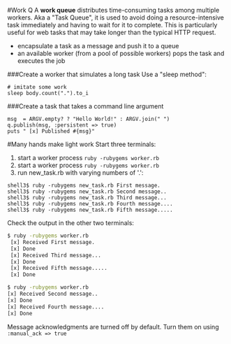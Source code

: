 #Work Q
A **work queue** distributes time-consuming tasks among multiple workers. Aka a "Task Queue", it is used to avoid doing a resource-intensive task immediately and having to wait for it to complete. This is particularly useful for web tasks that may take longer than the typical HTTP request.

* encapsulate a task as a message and push it to a queue
* an available worker (from a pool of possible workers) pops the task and executes the job

###Create a worker that simulates a long task
Use a "sleep method":
```
# imitate some work
sleep body.count(".").to_i
```

###Create a task that takes a command line argument
```
msg  = ARGV.empty? ? "Hello World!" : ARGV.join(" ")
q.publish(msg, :persistent => true)
puts " [x] Published #{msg}"
```

#Many hands make light work
Start three terminals:

1. start a worker process ```ruby -rubygems worker.rb```
2. start a worker process ```ruby -rubygems worker.rb```
3. run new_task.rb with varying numbers of '.':

```
shell3$ ruby -rubygems new_task.rb First message.
shell3$ ruby -rubygems new_task.rb Second message..
shell3$ ruby -rubygems new_task.rb Third message...
shell3$ ruby -rubygems new_task.rb Fourth message....
shell3$ ruby -rubygems new_task.rb Fifth message.....
```

Check the output in the other two terminals:

```bash
$ ruby -rubygems worker.rb
 [x] Received First message.
 [x] Done
 [x] Received Third message...
 [x] Done
 [x] Received Fifth message.....
 [x] Done
```

```bash
$ ruby -rubygems worker.rb
[x] Received Second message..
[x] Done
[x] Received Fourth message....
[x] Done
```

Message acknowledgments are turned off by default. Turn them on using ```:manual_ack => true```